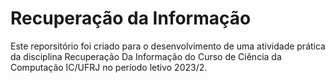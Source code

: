 # Recuperação da Informação
Este reporsitório foi criado para o desenvolvimento de uma atividade prática da disciplina Recuperação Da Informação do Curso de Ciência da Computação IC/UFRJ no período letivo 2023/2.
